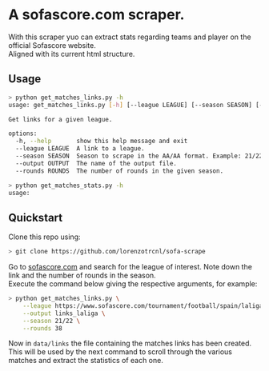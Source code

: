 # A sofascore.com scraper.

With this scraper yuo can extract stats regarding teams and player on the official Sofascore website.  
Aligned with its current html structure.

## Usage
``` sh
> python get_matches_links.py -h  
usage: get_matches_links.py [-h] [--league LEAGUE] [--season SEASON] [--output OUTPUT] [--rounds ROUNDS]

Get links for a given league.

options:
  -h, --help       show this help message and exit
  --league LEAGUE  A link to a league.
  --season SEASON  Season to scrape in the AA/AA format. Example: 21/22
  --output OUTPUT  The name of the output file.
  --rounds ROUNDS  The number of rounds in the given season.
```

``` sh
> python get_matches_stats.py -h  
usage: 

```


## Quickstart
Clone this repo using:

``` sh
> git clone https://github.com/lorenzotrcnl/sofa-scrape
```

Go to [sofascore.com](https://sofascore.com) and search for the league of interest. Note down the link and the number of rounds in the season.  
Execute the command below giving the respective arguments, for example:

``` sh
> python get_matches_links.py \
    --league https://www.sofascore.com/tournament/football/spain/laliga/8 \
    --output links_laliga \
    --season 21/22 \
    --rounds 38
```

Now in ```data/links``` the file containing the matches links has been created.  
This will be used by the next command to scroll through the various matches and extract the statistics of each one.